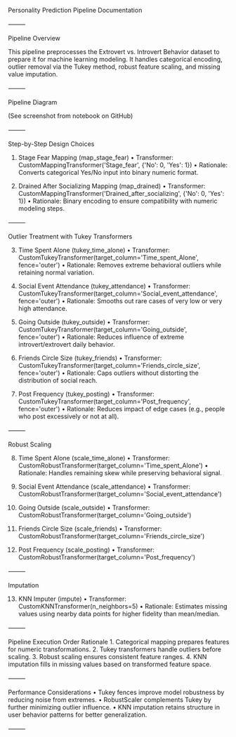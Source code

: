 Personality Prediction Pipeline Documentation

⸻

Pipeline Overview

This pipeline preprocesses the Extrovert vs. Introvert Behavior dataset to prepare it for machine learning modeling. It handles categorical encoding, outlier removal via the Tukey method, robust feature scaling, and missing value imputation.

⸻

Pipeline Diagram

(See screenshot from notebook on GitHub)

⸻

Step-by-Step Design Choices

1. Stage Fear Mapping (map_stage_fear)
	•	Transformer: CustomMappingTransformer('Stage_fear', {'No': 0, 'Yes': 1})
	•	Rationale: Converts categorical Yes/No input into binary numeric format.

2. Drained After Socializing Mapping (map_drained)
	•	Transformer: CustomMappingTransformer('Drained_after_socializing', {'No': 0, 'Yes': 1})
	•	Rationale: Binary encoding to ensure compatibility with numeric modeling steps.

⸻

Outlier Treatment with Tukey Transformers

3. Time Spent Alone (tukey_time_alone)
	•	Transformer: CustomTukeyTransformer(target_column='Time_spent_Alone', fence='outer')
	•	Rationale: Removes extreme behavioral outliers while retaining normal variation.

4. Social Event Attendance (tukey_attendance)
	•	Transformer: CustomTukeyTransformer(target_column='Social_event_attendance', fence='outer')
	•	Rationale: Smooths out rare cases of very low or very high attendance.

5. Going Outside (tukey_outside)
	•	Transformer: CustomTukeyTransformer(target_column='Going_outside', fence='outer')
	•	Rationale: Reduces influence of extreme introvert/extrovert daily behavior.

6. Friends Circle Size (tukey_friends)
	•	Transformer: CustomTukeyTransformer(target_column='Friends_circle_size', fence='outer')
	•	Rationale: Caps outliers without distorting the distribution of social reach.

7. Post Frequency (tukey_posting)
	•	Transformer: CustomTukeyTransformer(target_column='Post_frequency', fence='outer')
	•	Rationale: Reduces impact of edge cases (e.g., people who post excessively or not at all).

⸻

Robust Scaling

8. Time Spent Alone (scale_time_alone)
	•	Transformer: CustomRobustTransformer(target_column='Time_spent_Alone')
	•	Rationale: Handles remaining skew while preserving behavioral signal.

9. Social Event Attendance (scale_attendance)
	•	Transformer: CustomRobustTransformer(target_column='Social_event_attendance')

10. Going Outside (scale_outside)
	•	Transformer: CustomRobustTransformer(target_column='Going_outside')

11. Friends Circle Size (scale_friends)
	•	Transformer: CustomRobustTransformer(target_column='Friends_circle_size')

12. Post Frequency (scale_posting)
	•	Transformer: CustomRobustTransformer(target_column='Post_frequency')

⸻

Imputation

13. KNN Imputer (impute)
	•	Transformer: CustomKNNTransformer(n_neighbors=5)
	•	Rationale: Estimates missing values using nearby data points for higher fidelity than mean/median.

⸻

Pipeline Execution Order Rationale
	1.	Categorical mapping prepares features for numeric transformations.
	2.	Tukey transformers handle outliers before scaling.
	3.	Robust scaling ensures consistent feature ranges.
	4.	KNN imputation fills in missing values based on transformed feature space.

⸻

Performance Considerations
	•	Tukey fences improve model robustness by reducing noise from extremes.
	•	RobustScaler complements Tukey by further minimizing outlier influence.
	•	KNN imputation retains structure in user behavior patterns for better generalization.

⸻